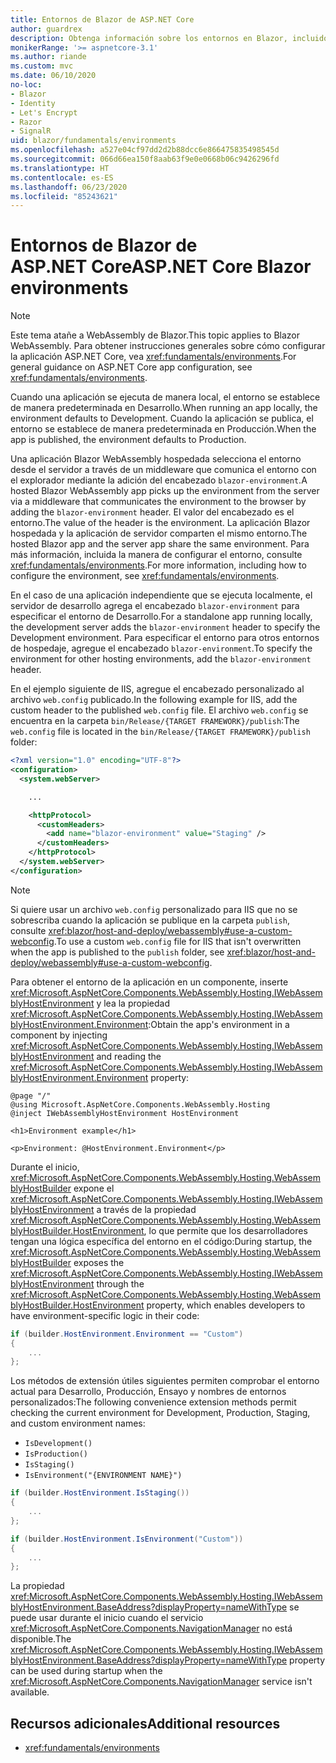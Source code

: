 ```yaml
---
title: Entornos de Blazor de ASP.NET Core
author: guardrex
description: Obtenga información sobre los entornos en Blazor, incluido cómo configurar el entorno de una aplicación WebAssembly de Blazor.
monikerRange: '>= aspnetcore-3.1'
ms.author: riande
ms.custom: mvc
ms.date: 06/10/2020
no-loc:
- Blazor
- Identity
- Let's Encrypt
- Razor
- SignalR
uid: blazor/fundamentals/environments
ms.openlocfilehash: a527e04cf97dd2d2b88dcc6e866475835498545d
ms.sourcegitcommit: 066d66ea150f8aab63f9e0e0668b06c9426296fd
ms.translationtype: HT
ms.contentlocale: es-ES
ms.lasthandoff: 06/23/2020
ms.locfileid: "85243621"
---
```

# <a name="aspnet-core-blazor-environments"></a><span data-ttu-id="b0bc7-103">Entornos de Blazor de ASP.NET Core</span><span class="sxs-lookup"><span data-stu-id="b0bc7-103">ASP.NET Core Blazor environments</span></span>

> [!NOTE]
> <span data-ttu-id="b0bc7-104">Este tema atañe a WebAssembly de Blazor.</span><span class="sxs-lookup"><span data-stu-id="b0bc7-104">This topic applies to Blazor WebAssembly.</span></span> <span data-ttu-id="b0bc7-105">Para obtener instrucciones generales sobre cómo configurar la aplicación ASP.NET Core, vea <xref:fundamentals/environments>.</span><span class="sxs-lookup"><span data-stu-id="b0bc7-105">For general guidance on ASP.NET Core app configuration, see <xref:fundamentals/environments>.</span></span>

<span data-ttu-id="b0bc7-106">Cuando una aplicación se ejecuta de manera local, el entorno se establece de manera predeterminada en Desarrollo.</span><span class="sxs-lookup"><span data-stu-id="b0bc7-106">When running an app locally, the environment defaults to Development.</span></span> <span data-ttu-id="b0bc7-107">Cuando la aplicación se publica, el entorno se establece de manera predeterminada en Producción.</span><span class="sxs-lookup"><span data-stu-id="b0bc7-107">When the app is published, the environment defaults to Production.</span></span>

<span data-ttu-id="b0bc7-108">Una aplicación Blazor WebAssembly hospedada selecciona el entorno desde el servidor a través de un middleware que comunica el entorno con el explorador mediante la adición del encabezado `blazor-environment`.</span><span class="sxs-lookup"><span data-stu-id="b0bc7-108">A hosted Blazor WebAssembly app picks up the environment from the server via a middleware that communicates the environment to the browser by adding the `blazor-environment` header.</span></span> <span data-ttu-id="b0bc7-109">El valor del encabezado es el entorno.</span><span class="sxs-lookup"><span data-stu-id="b0bc7-109">The value of the header is the environment.</span></span> <span data-ttu-id="b0bc7-110">La aplicación Blazor hospedada y la aplicación de servidor comparten el mismo entorno.</span><span class="sxs-lookup"><span data-stu-id="b0bc7-110">The hosted Blazor app and the server app share the same environment.</span></span> <span data-ttu-id="b0bc7-111">Para más información, incluida la manera de configurar el entorno, consulte <xref:fundamentals/environments>.</span><span class="sxs-lookup"><span data-stu-id="b0bc7-111">For more information, including how to configure the environment, see <xref:fundamentals/environments>.</span></span>

<span data-ttu-id="b0bc7-112">En el caso de una aplicación independiente que se ejecuta localmente, el servidor de desarrollo agrega el encabezado `blazor-environment` para especificar el entorno de Desarrollo.</span><span class="sxs-lookup"><span data-stu-id="b0bc7-112">For a standalone app running locally, the development server adds the `blazor-environment` header to specify the Development environment.</span></span> <span data-ttu-id="b0bc7-113">Para especificar el entorno para otros entornos de hospedaje, agregue el encabezado `blazor-environment`.</span><span class="sxs-lookup"><span data-stu-id="b0bc7-113">To specify the environment for other hosting environments, add the `blazor-environment` header.</span></span>

<span data-ttu-id="b0bc7-114">En el ejemplo siguiente de IIS, agregue el encabezado personalizado al archivo `web.config` publicado.</span><span class="sxs-lookup"><span data-stu-id="b0bc7-114">In the following example for IIS, add the custom header to the published `web.config` file.</span></span> <span data-ttu-id="b0bc7-115">El archivo `web.config` se encuentra en la carpeta `bin/Release/{TARGET FRAMEWORK}/publish`:</span><span class="sxs-lookup"><span data-stu-id="b0bc7-115">The `web.config` file is located in the `bin/Release/{TARGET FRAMEWORK}/publish` folder:</span></span>

```xml
<?xml version="1.0" encoding="UTF-8"?>
<configuration>
  <system.webServer>

    ...

    <httpProtocol>
      <customHeaders>
        <add name="blazor-environment" value="Staging" />
      </customHeaders>
    </httpProtocol>
  </system.webServer>
</configuration>
```

> [!NOTE]
> <span data-ttu-id="b0bc7-116">Si quiere usar un archivo `web.config` personalizado para IIS que no se sobrescriba cuando la aplicación se publique en la carpeta `publish`, consulte <xref:blazor/host-and-deploy/webassembly#use-a-custom-webconfig>.</span><span class="sxs-lookup"><span data-stu-id="b0bc7-116">To use a custom `web.config` file for IIS that isn't overwritten when the app is published to the `publish` folder, see <xref:blazor/host-and-deploy/webassembly#use-a-custom-webconfig>.</span></span>

<span data-ttu-id="b0bc7-117">Para obtener el entorno de la aplicación en un componente, inserte <xref:Microsoft.AspNetCore.Components.WebAssembly.Hosting.IWebAssemblyHostEnvironment> y lea la propiedad <xref:Microsoft.AspNetCore.Components.WebAssembly.Hosting.IWebAssemblyHostEnvironment.Environment>:</span><span class="sxs-lookup"><span data-stu-id="b0bc7-117">Obtain the app's environment in a component by injecting <xref:Microsoft.AspNetCore.Components.WebAssembly.Hosting.IWebAssemblyHostEnvironment> and reading the <xref:Microsoft.AspNetCore.Components.WebAssembly.Hosting.IWebAssemblyHostEnvironment.Environment> property:</span></span>

```razor
@page "/"
@using Microsoft.AspNetCore.Components.WebAssembly.Hosting
@inject IWebAssemblyHostEnvironment HostEnvironment

<h1>Environment example</h1>

<p>Environment: @HostEnvironment.Environment</p>
```

<span data-ttu-id="b0bc7-118">Durante el inicio, <xref:Microsoft.AspNetCore.Components.WebAssembly.Hosting.WebAssemblyHostBuilder> expone el <xref:Microsoft.AspNetCore.Components.WebAssembly.Hosting.IWebAssemblyHostEnvironment> a través de la propiedad <xref:Microsoft.AspNetCore.Components.WebAssembly.Hosting.WebAssemblyHostBuilder.HostEnvironment>, lo que permite que los desarrolladores tengan una lógica específica del entorno en el código:</span><span class="sxs-lookup"><span data-stu-id="b0bc7-118">During startup, the <xref:Microsoft.AspNetCore.Components.WebAssembly.Hosting.WebAssemblyHostBuilder> exposes the <xref:Microsoft.AspNetCore.Components.WebAssembly.Hosting.IWebAssemblyHostEnvironment> through the <xref:Microsoft.AspNetCore.Components.WebAssembly.Hosting.WebAssemblyHostBuilder.HostEnvironment> property, which enables developers to have environment-specific logic in their code:</span></span>

```csharp
if (builder.HostEnvironment.Environment == "Custom")
{
    ...
};
```

<span data-ttu-id="b0bc7-119">Los métodos de extensión útiles siguientes permiten comprobar el entorno actual para Desarrollo, Producción, Ensayo y nombres de entornos personalizados:</span><span class="sxs-lookup"><span data-stu-id="b0bc7-119">The following convenience extension methods permit checking the current environment for Development, Production, Staging, and custom environment names:</span></span>

* `IsDevelopment()`
* `IsProduction()`
* `IsStaging()`
* `IsEnvironment("{ENVIRONMENT NAME}")`

```csharp
if (builder.HostEnvironment.IsStaging())
{
    ...
};

if (builder.HostEnvironment.IsEnvironment("Custom"))
{
    ...
};
```

<span data-ttu-id="b0bc7-120">La propiedad <xref:Microsoft.AspNetCore.Components.WebAssembly.Hosting.IWebAssemblyHostEnvironment.BaseAddress?displayProperty=nameWithType> se puede usar durante el inicio cuando el servicio <xref:Microsoft.AspNetCore.Components.NavigationManager> no está disponible.</span><span class="sxs-lookup"><span data-stu-id="b0bc7-120">The <xref:Microsoft.AspNetCore.Components.WebAssembly.Hosting.IWebAssemblyHostEnvironment.BaseAddress?displayProperty=nameWithType> property can be used during startup when the <xref:Microsoft.AspNetCore.Components.NavigationManager> service isn't available.</span></span>

## <a name="additional-resources"></a><span data-ttu-id="b0bc7-121">Recursos adicionales</span><span class="sxs-lookup"><span data-stu-id="b0bc7-121">Additional resources</span></span>

* <xref:fundamentals/environments>
